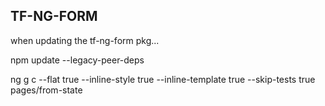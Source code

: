 
## TF-NG-FORM

when updating the tf-ng-form pkg...

npm update --legacy-peer-deps


ng g c --flat true --inline-style true --inline-template true --skip-tests true pages/from-state
